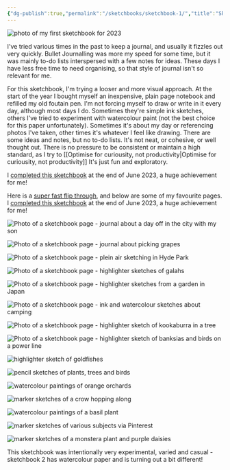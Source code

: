 ```yaml
---
{"dg-publish":true,"permalink":"/sketchbooks/sketchbook-1/","title":"Sketchbook 1","tags":["art"],"created":"2023-04-28","updated":"2023-08-15"}
---
```



![photo of my first sketchbook for 2023](/img/user/assets/IMG_3783.jpeg)

I've tried various times in the past to keep a journal, and usually it fizzles out very quickly. Bullet Journalling was more my speed for some time, but it was mainly to-do lists interspersed with a few notes for ideas. These days I have less free time to need organising, so that style of journal isn't so relevant for me.

For this sketchbook, I'm trying a looser and more visual approach. At the start of the year I bought myself an inexpensive, plain page notebook and refilled my old foutain pen. I'm not forcing myself to draw or write in it every day, although most days I do. Sometimes they're simple ink sketches, others I've tried to experiment with watercolour paint (not the best choice for this paper unfortunately). Sometimes it's about my day or referencing photos I've taken, other times it's whatever I feel like drawing. There are some ideas and notes, but no to-do lists. It's not neat, or cohesive, or well thought out. There is no pressure to be consistent or maintain a high standard, as I try to [[Optimise for curiousity, not productivity\|Optimise for curiousity, not productivity]] It's just fun and exploratory.

I [completed this sketchbook](letters/letters6.md) at the end of June 2023, a huge achievement for me!

Here is a [super fast flip through](https://www.instagram.com/p/CvFOqgLMdL6/), and below are some of my favourite pages.
I [completed this sketchbook](letters/letters6.md) at the end of June 2023, a huge achievement for me!


![Photo of a sketchbook page - journal about a day off in the city with my son](/img/user/assets/sketchbook4.jpeg)

![Photo of a sketchbook page - journal about picking grapes](/img/user/assets/sketchbook5.jpeg)

![Photo of a sketchbook page - plein air sketching in Hyde Park](/img/user/assets/sketchbook15.jpeg)

![Photo of a sketchbook page - highlighter sketches of galahs](/img/user/assets/sketchbook19.jpeg)

![Photo of a sketchbook page - highlighter sketches from a garden in Japan](/img/user/assets/sketchbook25.jpeg)

![Photo of a sketchbook page - ink and watercolour sketches about camping](/img/user/assets/sketchbook26.jpeg)

![Photo of a sketchbook page - highlighter sketch of kookaburra in a tree](/img/user/assets/sketchbook28.jpeg)

![Photo of a sketchbook page - highlighter sketch of banksias and birds on a power line](/img/user/assets/sketchbook30.jpeg)

![highlighter sketch of goldfishes](/img/user/assets/IMG_3809.jpeg)

![pencil sketches of plants, trees and birds](/img/user/assets/IMG_3807.jpeg)

![watercolour paintings of orange orchards](/img/user/assets/IMG_3805.jpeg)

![marker sketches of a crow hopping along](/img/user/assets/IMG_3804.jpeg)

![watercolour paintings of a basil plant](/img/user/assets/IMG_3800.jpeg)

![marker sketches of various subjects via Pinterest](/img/user/assets/IMG_3797.jpeg)

![marker sketches of a monstera plant and purple daisies](/img/user/assets/IMG_3790.jpeg)

This sketchbook was intentionally very experimental, varied and casual - sketchbook 2 has watercolour paper and is turning out a bit different!